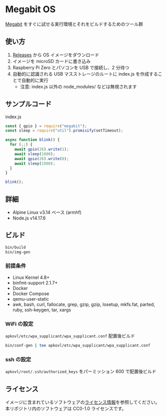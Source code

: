 # Megabit OS

[Megabit](https://github.com/kou029w/megabit) をすぐに試せる実行環境とそれをビルドするためのツール群

## 使い方

1. [Releases](https://github.com/kou029w/megabit-os/releases) から OS イメージをダウンロード
2. イメージを microSD カードに書き込み
3. Raspberry Pi Zero とパソコンを USB で接続し、2 分待つ
4. 自動的に認識される USB マスストレージのルートに index.js を作成することで自動的に実行
   - 注意: index.js 以外の node_modules/ などは無視されます

## サンプルコード

index.js

```js
const { gpio } = require("megabit");
const sleep = require("util").promisify(setTimeout);

async function blink() {
  for (;;) {
    await gpio(26).write(1);
    await sleep(1000);
    await gpio(26).write(0);
    await sleep(1000);
  }
}

blink();
```

## 詳細

- Alpine Linux v3.14 ベース (armhf)
- Node.js v14.17.6

## ビルド

```sh
bin/build
bin/img-gen
```

### 前提条件

- Linux Kernel 4.8+
- binfmt-support 2.1.7+
- Docker
- Docker Compose
- qemu-user-static
- awk, bash, curl, fallocate, grep, gzip, gzip, losetup, mkfs.fat, parted, ruby, ssh-keygen, tar, xargs

### WiFi の設定

`apkovl/etc/wpa_supplicant/wpa_supplicant.conf` 配置後ビルド

```sh
bin/conf-gen | tee apkovl/etc/wpa_supplicant/wpa_supplicant.conf
```

### ssh の設定

`apkovl/root/.ssh/authorized_keys` をパーミッション 600 で配置後ビルド

## ライセンス

イメージに含まれているソフトウェアの[ライセンス情報](https://pkgs.alpinelinux.org/packages)を参照してください。
本リポジトリ内のソフトウェアは CC0-1.0 ライセンスです。
